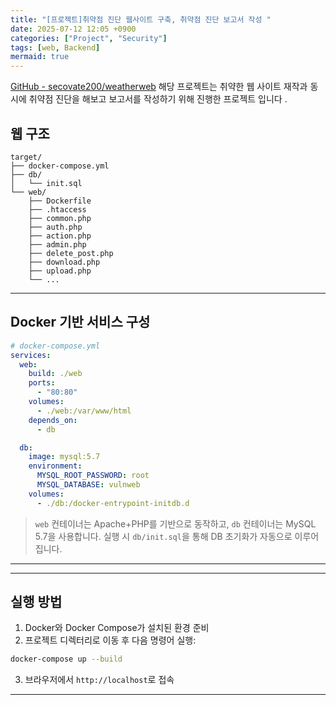 ```yaml
---
title: "[프로젝트]취약점 진단 웹사이트 구축, 취약점 진단 보고서 작성 "
date: 2025-07-12 12:05 +0900
categories: ["Project", "Security"]
tags: [web, Backend]
mermaid: true
---
```

[GitHub - secovate200/weatherweb](https://github.com/secovate200/SecurityReportPortfolio)
해당 프로젝트는 취약한 웹 사이트 재작과 동시에 취약점 진단을 해보고 보고서를 작성하기 위해 진행한 프로젝트 입니다 .
## 웹 구조

```
target/
├── docker-compose.yml
├── db/
│   └── init.sql
└── web/
    ├── Dockerfile
    ├── .htaccess
    ├── common.php
    ├── auth.php
    ├── action.php
    ├── admin.php
    ├── delete_post.php
    ├── download.php
    ├── upload.php
    └── ...

```

---

## Docker 기반 서비스 구성

```yaml
# docker-compose.yml
services:
  web:
    build: ./web
    ports:
      - "80:80"
    volumes:
      - ./web:/var/www/html
    depends_on:
      - db

  db:
    image: mysql:5.7
    environment:
      MYSQL_ROOT_PASSWORD: root
      MYSQL_DATABASE: vulnweb
    volumes:
      - ./db:/docker-entrypoint-initdb.d
```

> `web` 컨테이너는 Apache+PHP를 기반으로 동작하고, `db` 컨테이너는 MySQL 5.7을 사용합니다. 실행 시 `db/init.sql`을 통해 DB 초기화가 자동으로 이루어집니다.

---

---

## 실행 방법

1. Docker와 Docker Compose가 설치된 환경 준비
2. 프로젝트 디렉터리로 이동 후 다음 명령어 실행:

```bash
docker-compose up --build
```

3. 브라우저에서 `http://localhost`로 접속

---